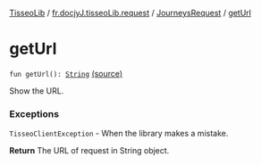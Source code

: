 [TisseoLib](../../index.md) / [fr.docjyJ.tisseoLib.request](../index.md) / [JourneysRequest](index.md) / [getUrl](./get-url.md)

# getUrl

`fun getUrl(): `[`String`](https://kotlinlang.org/api/latest/jvm/stdlib/kotlin/-string/index.html) [(source)](https://github.com/docjyJ/TisseoLib/tree/master/src/main/kotlin/fr/docjyJ/tisseoLib/request/JourneysRequest.kt#L112)

Show the URL.

### Exceptions

`TisseoClientException` - When the library makes a mistake.

**Return**
The URL of request in String object.

